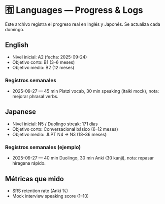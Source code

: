 # 🈶 Languages — Progress & Logs

Este archivo registra el progreso real en Inglés y Japonés. Se actualiza cada domingo.

## English

- Nivel inicial: A2 (fecha: 2025-09-24)
- Objetivo corto: B1 (3–6 meses)
- Objetivo medio: B2 (12 meses)

### Registros semanales

- 2025-09-27 — 45 min Platzi vocab, 30 min speaking (italki mock), nota: mejorar phrasal verbs.

## Japanese

- Nivel inicial: N5 / Duolingo streak: 171 días
- Objetivo corto: Conversacional básico (6–12 meses)
- Objetivo medio: JLPT N4 → N3 (18–36 meses)

### Registros semanales (ejemplo)

- 2025-09-27 — 40 min Duolingo, 30 min Anki (30 kanji), nota: repasar hiragana rápido.

## Métricas que mido

- SRS retention rate (Anki %)
- Mock interview speaking score (1–10)
